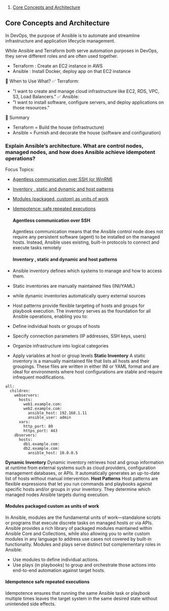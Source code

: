 
1. [Core Concepts and Architecture](#Core-Concepts-and-Architecture)



## Core Concepts and Architecture
In DevOps, the purpose of Ansible is to automate and streamline infrastructure and application lifecycle management. 

While Ansible and Terraform both serve automation purposes in DevOps, they serve different roles and are often used together.
- Terraform : Create an EC2 instance in AWS
- Ansible : Install Docker, deploy app on that EC2 instance

🧠 When to Use What?
✅ Terraform:
- "I want to create and manage cloud infrastructure like EC2, RDS, VPC, S3, Load Balancers."
✅ Ansible:
- "I want to install software, configure servers, and deploy applications on those resources."

🎯 Summary
- Terraform = Build the house (infrastructure)
- Ansible = Furnish and decorate the house (software and configuration)
### Explain Ansible’s architecture. What are control nodes, managed nodes, and how does Ansible achieve idempotent operations?
Focus Topics:
- [Agentless communication over SSH (or WinRM)](#Agentless-communication-over-SSH)
- [Inventory , static and dynamic and host patterns](#Inventory-,-static-and-dynamic-and-host-patterns)
- [Modules (packaged, custom) as units of work](#Modules-packaged-custom-as-units-of-work)
- [Idempotence: safe repeated executions](#Idempotence-safe-repeated-executions)

  #### Agentless communication over SSH

  Agentless communication means that the Ansible control node does not require any persistent software (agent) to be installed on the managed hosts. Instead, Ansible uses existing, built-in protocols to connect and execute tasks remotely

  #### Inventory , static and dynamic and host patterns
 - Ansible inventory defines which systems to manage and how to access them.
 - Static inventories are manually maintained files (INI/YAML)
 - while dynamic inventories automatically query external sources
 - Host patterns provide flexible targeting of hosts and groups for playbook execution.
The inventory serves as the foundation for all Ansible operations, enabling you to:
  - Define individual hosts or groups of hosts
  - Specify connection parameters (IP addresses, SSH keys, users)
  - Organize infrastructure into logical categories
  - Apply variables at host or group levels
**Static Inventory**
A static inventory is a manually maintained file that lists all hosts and their groupings. These files are written in either INI or YAML format and are ideal for environments where host configurations are stable and require infrequent modifications.
```
all:
  children:
    webservers:
      hosts:
        web1.example.com:
        web2.example.com:
          ansible_host: 192.168.1.11
          ansible_user: admin
      vars:
        http_port: 80
        https_port: 443
    dbservers:
      hosts:
        db1.example.com:
        db2.example.com:
          ansible_host: 10.0.0.5
```
**Dynamic Inventory**
Dynamic inventory retrieves host and group information at runtime from external systems such as cloud providers, configuration management databases, or APIs. It automatically generates an up-to-date list of hosts without manual intervention.
**Host Patterns**
Host patterns are flexible expressions that let you run commands and playbooks against specific hosts and/or groups in your inventory. They determine which managed nodes Ansible targets during execution.

#### Modules packaged custom as units of work
In Ansible, modules are the fundamental units of work—standalone scripts or programs that execute discrete tasks on managed hosts or via APIs. Ansible provides a rich library of packaged modules maintained within Ansible Core and Collections, while also allowing you to write custom modules in any language to address use cases not covered by built-in functionality.
Modules and plays serve distinct but complementary roles in Ansible:
-  Use modules to define individual actions.
-  Use plays (in playbooks) to group and orchestrate those actions into end-to-end automation against target hosts.

#### Idempotence safe repeated executions
Idempotence ensures that running the same Ansible task or playbook multiple times leaves the target system in the same desired state without unintended side effects.
